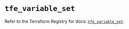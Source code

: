 # `tfe_variable_set`

Refer to the Terraform Registry for docs: [`tfe_variable_set`](https://registry.terraform.io/providers/hashicorp/tfe/0.59.0/docs/resources/variable_set).
